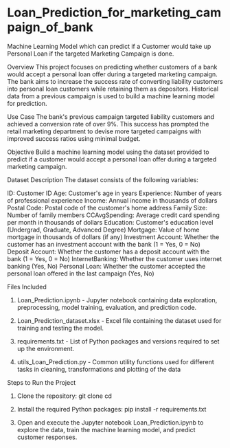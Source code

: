 # Loan_Prediction_for_marketing_campaign_of_bank
Machine Learning Model which can predict if a Customer would take up Personal Loan if the targeted Marketing Campaign is done.

Overview
This project focuses on predicting whether customers of a bank would accept a personal loan offer during a targeted marketing campaign. The bank aims to increase the success rate of converting liability customers into personal loan customers while retaining them as depositors. Historical data from a previous campaign is used to build a machine learning model for prediction.

Use Case
The bank's previous campaign targeted liability customers and achieved a conversion rate of over 9%. This success has prompted the retail marketing department to devise more targeted campaigns with improved success ratios using minimal budget.

Objective
Build a machine learning model using the dataset provided to predict if a customer would accept a personal loan offer during a targeted marketing campaign.

Dataset Description
The dataset consists of the following variables:

ID: Customer ID
Age: Customer's age in years
Experience: Number of years of professional experience
Income: Annual income in thousands of dollars
Postal Code: Postal code of the customer's home address
Family Size: Number of family members
CCAvgSpending: Average credit card spending per month in thousands of dollars
Education: Customer's education level (Undergrad, Graduate, Advanced Degree)
Mortgage: Value of home mortgage in thousands of dollars (if any)
Investment Account: Whether the customer has an investment account with the bank (1 = Yes, 0 = No)
Deposit Account: Whether the customer has a deposit account with the bank (1 = Yes, 0 = No)
InternetBanking: Whether the customer uses internet banking (Yes, No)
Personal Loan: Whether the customer accepted the personal loan offered in the last campaign (Yes, No)

Files Included
1. Loan_Prediction.ipynb - Jupyter notebook containing data exploration, preprocessing, model training, evaluation, and prediction code.

2. Loan_Prediction_dataset.xlsx - Excel file containing the dataset used for training and testing the model.

3. requirements.txt - List of Python packages and versions required to set up the environment.

4. utils_Loan_Prediction.py - Common utility functions used for different tasks in cleaning, transformations and plotting of the data

Steps to Run the Project
1. Clone the repository:
   git clone <repository-url>
    cd <repository-name>

2. Install the required Python packages:
   pip install -r requirements.txt

3. Open and execute the Jupyter notebook Loan_Prediction.ipynb to explore the data, train the machine learning model, and predict customer responses.



